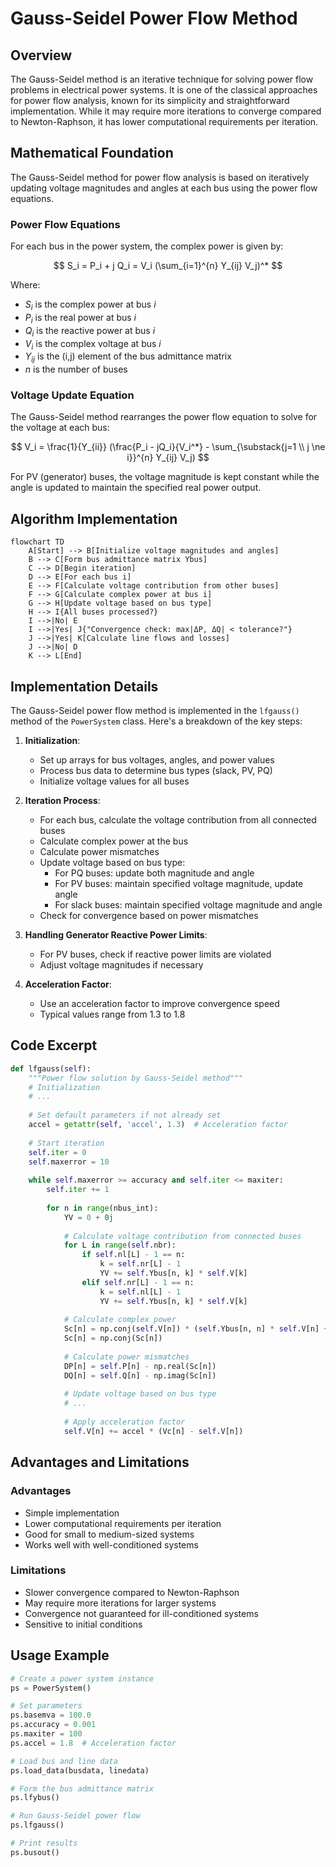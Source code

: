 # Gauss-Seidel Power Flow Method

## Overview

The Gauss-Seidel method is an iterative technique for solving power flow problems in electrical power systems. It is one of the classical approaches for power flow analysis, known for its simplicity and straightforward implementation. While it may require more iterations to converge compared to Newton-Raphson, it has lower computational requirements per iteration.

## Mathematical Foundation

The Gauss-Seidel method for power flow analysis is based on iteratively updating voltage magnitudes and angles at each bus using the power flow equations.

### Power Flow Equations

For each bus in the power system, the complex power is given by:

$$
S_i = P_i + j Q_i = V_i  (\sum_{i=1}^{n} Y_{ij} V_j)^*
$$

Where:
- $S_i$ is the complex power at bus $i$
- $P_i$ is the real power at bus $i$
- $Q_i$ is the reactive power at bus $i$
- $V_i$ is the complex voltage at bus $i$
- $Y_{ij}$ is the (i,j) element of the bus admittance matrix
- $n$ is the number of buses

### Voltage Update Equation

The Gauss-Seidel method rearranges the power flow equation to solve for the voltage at each bus:

$$
V_i = \frac{1}{Y_{ii}} (\frac{P_i - jQ_i}{V_i^*} - \sum_{\substack{j=1 \\ j \ne i}}^{n} Y_{ij} V_j)
$$

For PV (generator) buses, the voltage magnitude is kept constant while the angle is updated to maintain the specified real power output.

## Algorithm Implementation

```mermaid
flowchart TD
    A[Start] --> B[Initialize voltage magnitudes and angles]
    B --> C[Form bus admittance matrix Ybus]
    C --> D[Begin iteration]
    D --> E[For each bus i]
    E --> F[Calculate voltage contribution from other buses]
    F --> G[Calculate complex power at bus i]
    G --> H[Update voltage based on bus type]
    H --> I{All buses processed?}
    I -->|No| E
    I -->|Yes| J{"Convergence check: max|ΔP, ΔQ| < tolerance?"}
    J -->|Yes| K[Calculate line flows and losses]
    J -->|No| D
    K --> L[End]
```

<!-- ![Gauss-Seidel Power Flow Method](./flow_gauss_seidel.png) -->

## Implementation Details

The Gauss-Seidel power flow method is implemented in the `lfgauss()` method of the `PowerSystem` class. Here's a breakdown of the key steps:

1. **Initialization**:
   - Set up arrays for bus voltages, angles, and power values
   - Process bus data to determine bus types (slack, PV, PQ)
   - Initialize voltage values for all buses

2. **Iteration Process**:
   - For each bus, calculate the voltage contribution from all connected buses
   - Calculate complex power at the bus
   - Calculate power mismatches
   - Update voltage based on bus type:
     - For PQ buses: update both magnitude and angle
     - For PV buses: maintain specified voltage magnitude, update angle
     - For slack buses: maintain specified voltage magnitude and angle
   - Check for convergence based on power mismatches

3. **Handling Generator Reactive Power Limits**:
   - For PV buses, check if reactive power limits are violated
   - Adjust voltage magnitudes if necessary

4. **Acceleration Factor**:
   - Use an acceleration factor to improve convergence speed
   - Typical values range from 1.3 to 1.8

## Code Excerpt

```python
def lfgauss(self):
    """Power flow solution by Gauss-Seidel method"""
    # Initialization
    # ...
    
    # Set default parameters if not already set
    accel = getattr(self, 'accel', 1.3)  # Acceleration factor
    
    # Start iteration
    self.iter = 0
    self.maxerror = 10
    
    while self.maxerror >= accuracy and self.iter <= maxiter:
        self.iter += 1
        
        for n in range(nbus_int):
            YV = 0 + 0j
            
            # Calculate voltage contribution from connected buses
            for L in range(self.nbr):
                if self.nl[L] - 1 == n:
                    k = self.nr[L] - 1
                    YV += self.Ybus[n, k] * self.V[k]
                elif self.nr[L] - 1 == n:
                    k = self.nl[L] - 1
                    YV += self.Ybus[n, k] * self.V[k]
            
            # Calculate complex power
            Sc[n] = np.conj(self.V[n]) * (self.Ybus[n, n] * self.V[n] + YV)
            Sc[n] = np.conj(Sc[n])
            
            # Calculate power mismatches
            DP[n] = self.P[n] - np.real(Sc[n])
            DQ[n] = self.Q[n] - np.imag(Sc[n])
            
            # Update voltage based on bus type
            # ...
            
            # Apply acceleration factor
            self.V[n] += accel * (Vc[n] - self.V[n])
```

## Advantages and Limitations

### Advantages
- Simple implementation
- Lower computational requirements per iteration
- Good for small to medium-sized systems
- Works well with well-conditioned systems

### Limitations
- Slower convergence compared to Newton-Raphson
- May require more iterations for larger systems
- Convergence not guaranteed for ill-conditioned systems
- Sensitive to initial conditions

## Usage Example

```python
# Create a power system instance
ps = PowerSystem()

# Set parameters
ps.basemva = 100.0
ps.accuracy = 0.001
ps.maxiter = 100
ps.accel = 1.8  # Acceleration factor

# Load bus and line data
ps.load_data(busdata, linedata)

# Form the bus admittance matrix
ps.lfybus()

# Run Gauss-Seidel power flow
ps.lfgauss()

# Print results
ps.busout()
```
